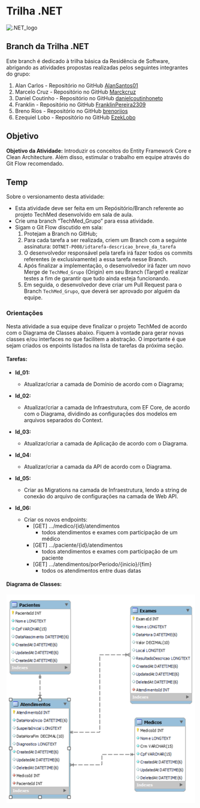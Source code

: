 # Trilha .NET

![.NET_logo](https://upload.wikimedia.org/wikipedia/commons/thumb/7/7d/Microsoft_.NET_logo.svg/100px-Microsoft_.NET_logo.svg.png)

## Branch da Trilha .NET

Este branch é dedicado à trilha básica da Residência de Software, abrigando as atividades propostas realizadas pelos seguintes integrantes do grupo:

1. Alan Carlos - Repositório no GitHub [AlanSantos01](https://github.com/AlanSantos01)
2. Marcelo Cruz - Repositório no GitHub [Marckcruz](https://github.com/Marckcruz)
3. Daniel Coutinho - Repositório no GitHub [danielcoutinhoneto](https://github.com/danielcoutinhoneto)
4. Franklin - Repositório no GitHub [FranklinPereira2309](https://github.com/FranklinPereira2309)
5. Breno Rios - Repositório no GitHub [brenoriios](https://github.com/brenoriios)
6. Ezequiel Lobo - Repositório no GitHub [EzekLobo](https://github.com/EzekLobo)

## Objetivo

**Objetivo da Atividade:**
Introduzir os conceitos do Entity Framework Core e Clean Architecture. Além disso, estimular o trabalho em equipe através do Git Flow recomendado.

## Temp

Sobre o versionamento desta atividade:

- Esta atividade deve ser feita em um Repósitório/Branch referente ao projeto
TechMed desenvolvido em sala de aula.
- Crie uma branch “TechMed_Grupo” para essa atividade.
- Sigam o Git Flow discutido em sala:
    1. Protejam a Branch no GitHub;
    2. Para cada tarefa a ser realizada, criem um Branch com a seguinte assinatura: `DOTNET-P008/idtarefa-descricao_breve_da_tarefa`
    3. O desenvolvedor responsável pela tarefa irá fazer todos os commits referentes (e exclusivamente) a essa tarefa nesse Branch.
    4. Após finalizar a implementação, o desenvolvedor irá fazer um novo Merge de `TechMed_Grupo` (Origin) em seu Branch (Target) e realizar testes a fim de garantir que tudo ainda esteja funcionando.
    5. Em seguida, o desenvolvedor deve criar um Pull Request para o Branch `TechMed_Grupo`, que deverá ser aprovado por alguém da equipe.

### Orientações

Nesta atividade a sua equipe deve finalizar o projeto TechMed de acordo com o Diagrama de Classes abaixo. Fiquem à vontade para gerar novas classes e/ou interfaces no que facilitem a abstração. O importante é que sejam criados os enpoints listados na lista de tarefas da próxima seção.

#### Tarefas:

- **Id_01:**
    - Atualizar/criar a camada de Domínio de acordo com o Diagrama;

- **Id_02:**
    - Atualizar/criar a camada de Infraestrutura, com EF Core, de acordo com o Diagrama, dividindo as configurações dos modelos em arquivos separados do Context.

- **Id_03:**
    - Atualizar/criar a camada de Aplicação de acordo com o Diagrama.

- **Id_04:**
    - Atualizar/criar a camada da API de acordo com o Diagrama.

- **Id_05:**
    - Criar as Migrations na camada de Infraestrutura, lendo a string de conexão do
arquivo de configurações na camada de Web API.

- **Id_06:**
    - Criar os novos endpoints:
        - [GET] .../medico/{id}/atendimentos
            - todos atendimentos e exames com participação de um médico
        - [GET] .../paciente/{id}/atendimentos
            - todos atendimentos e exames com participação de um paciente
        - [GET] .../atendimentos/porPeriodo/{inicio}/{fim}
            - todos os atendimentos entre duas datas

#### Diagrama de Classes:

![Imagem do Diagrama de Classes](https://github.com/AlanSantos01/Trilha_dotnet/blob/TechMed_Grupo/Database/DiagramaDeClasses.png)
